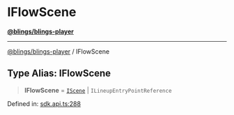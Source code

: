 # IFlowScene

[**@blings/blings-player**](../../)

***

[@blings/blings-player](../globals.md) / IFlowScene

## Type Alias: IFlowScene

> **IFlowScene** = [`IScene`](IScene.md) | `ILineupEntryPointReference`

Defined in: [sdk.api.ts:288](https://bitbucket.org/blingsio/player/src/e9d4e5a1bf54c48bcb6663f1308cce3af89efa76/src/SDK/sdk.api.ts#lines-288)
